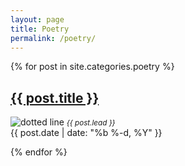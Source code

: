 ```yaml
---
layout: page
title: Poetry
permalink: /poetry/
---
```


{% for post in site.categories.poetry %}
    
<div class="post-list">
<h2>
<a class="post-link" href="{{ post.url | prepend: site.baseurl }}">{{ post.title }}</a>
</h2>
<img src="../images/dottedline.png" alt="dotted line" />
<em><small>{{ post.lead }}</small></em>
<br />
<span class="post-meta">{{ post.date | date: "%b %-d, %Y" }}&nbsp;</span>
</div>
      
{% endfor %}